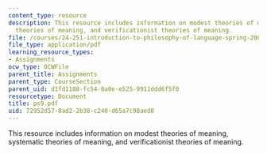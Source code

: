 ```yaml
---
content_type: resource
description: This resource includes information on modest theories of meaning, systematic
  theories of meaning, and verificationist theories of meaning.
file: /courses/24-251-introduction-to-philosophy-of-language-spring-2006/72952d578ad22b38c240d65a7c98aed8_ps9.pdf
file_type: application/pdf
learning_resource_types:
- Assignments
ocw_type: OCWFile
parent_title: Assignments
parent_type: CourseSection
parent_uid: d1fd1188-fc54-0a0e-e525-9911ddd6f5f0
resourcetype: Document
title: ps9.pdf
uid: 72952d57-8ad2-2b38-c240-d65a7c98aed8
---
```

This resource includes information on modest theories of meaning, systematic theories of meaning, and verificationist theories of meaning.


